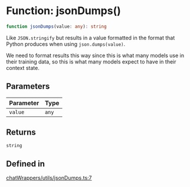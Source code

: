 # Function: jsonDumps()

```ts
function jsonDumps(value: any): string
```

Like `JSON.stringify` but results in a value formatted in the format that Python produces when using `json.dumps(value)`.

We need to format results this way since this is what many models use in their training data,
so this is what many models expect to have in their context state.

## Parameters

| Parameter | Type |
| ------ | ------ |
| `value` | `any` |

## Returns

`string`

## Defined in

[chatWrappers/utils/jsonDumps.ts:7](https://github.com/withcatai/node-llama-cpp/blob/6405ee945e792651123189aae2612212095765b6/src/chatWrappers/utils/jsonDumps.ts#L7)
